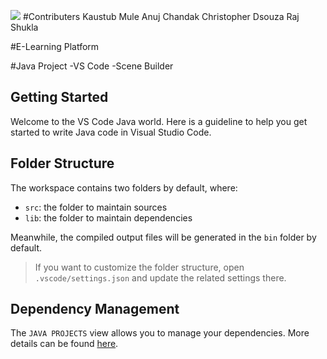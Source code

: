 ![]([[https://media.tenor.com/-Y2YOay3_JoAAAAM/its-friday-dancing.gif](https://giphy.com/embed/LNGX8ptO0DGis4HL01)](https://media.giphy.com/media/v1.Y2lkPTc5MGI3NjExNTc2YTA2MzYwOTc2ODAzODliNzg2NGUxYzM4MjQwOGIyZmYxODM5NSZjdD1n/LNGX8ptO0DGis4HL01/giphy.gif))
#Contributers
Kaustub Mule
Anuj Chandak
Christopher Dsouza
Raj Shukla

#E-Learning Platform

#Java Project
-VS Code
-Scene Builder

## Getting Started

Welcome to the VS Code Java world. Here is a guideline to help you get started to write Java code in Visual Studio Code.

## Folder Structure

The workspace contains two folders by default, where:

- `src`: the folder to maintain sources
- `lib`: the folder to maintain dependencies

Meanwhile, the compiled output files will be generated in the `bin` folder by default.

> If you want to customize the folder structure, open `.vscode/settings.json` and update the related settings there.

## Dependency Management

The `JAVA PROJECTS` view allows you to manage your dependencies. More details can be found [here](https://github.com/microsoft/vscode-java-dependency#manage-dependencies).
